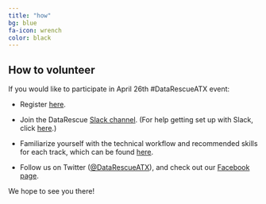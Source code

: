```yaml
---
title: "how"
bg: blue
fa-icon: wrench
color: black
---
```


## How to volunteer

If you would like to participate in April 26th #DataRescueATX event:

- Register [here](https://www.eventbrite.com/e/save-federal-data-datarescueatx-event-tickets-33738465659). 

- Join the DataRescue [Slack channel](https://rauchg-slackin-qonsfhhvxs.now.sh/). (For help getting set up with Slack, click [here](https://get.slack.help/hc/en-us/articles/218080037-Getting-started-for-new-users).)

- Familiarize yourself with the technical workflow and recommended skills for each track, which can be found [here](https://datarefuge.github.io/workflow/). 

- Follow us on Twitter ([@DataRescueATX](https://twitter.com/DataRescueATX)), and check out our [Facebook page](https://www.facebook.com/datarefugeaustin/). 


We hope to see you there!
